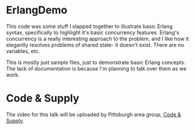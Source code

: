 # ErlangDemo

This code was some stuff I slapped together to illustrate basic Erlang syntax, specifically to highlight it's basic concurrency features. Erlang's concurrency is a really interesting approach to the problem, and I like how it elegantly resolves problems of shared state- it doesn't exist. There are no variables, etc.

This is mostly just sample files, just to demonstrate basic Erlang concepts. The lack of documentation is because I'm planning to talk over them as we work.

# Code & Supply
The video for this talk will be uploaded by Pittsburgh area group, [Code & Supply](http://codeandsupply.co).